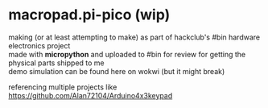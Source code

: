 # macropad.pi-pico (wip)
making (or at least attempting to make) as part of hackclub's #bin hardware electronics project <br>
made with <b>micropython</b> and uploaded to #bin for review for getting the physical parts shipped to me <br>
demo simulation can be found here on wokwi (but it might break) <br>

referencing multiple projects like https://github.com/Alan72104/Arduino4x3keypad
